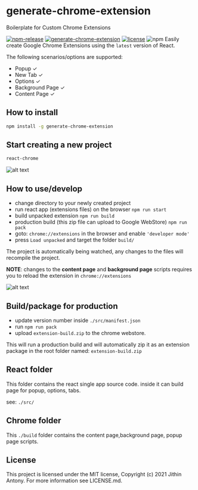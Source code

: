 # generate-chrome-extension
Boilerplate for Custom Chrome Extensions

[![npm-release](https://img.shields.io/npm/v/generate-chrome-extension.svg?label=npm)](https://www.npmjs.com/package/generate-chrome-extension)
[![generate-chrome-extension](https://github.com/JithinAntony4/generate-chrome-extension/workflows/generate-chrome-extension/badge.svg?branch=master)](https://github.com/generate-chrome-extension)
[![license](https://img.shields.io/npm/l/generate-chrome-extension)](https://github.com/JithinAntony4/generate-chrome-extension/blob/master/LICENSE)
![npm](https://img.shields.io/npm/dw/generate-chrome-extension)
Easily create Google Chrome Extensions using the `latest` version of React.

The following scenarios/options are supported:

- Popup &#10003;
- New Tab &#10003;
- Options &#10003;
- Background Page &#10003;
- Content Page &#10003;

## How to install

```bash
npm install -g generate-chrome-extension
```

## Start creating a new project

```bash
react-chrome
```

![alt text](https://snipboard.io/v4VHAx.jpg 'react-chrome CLI')

## How to use/develop

- change directory to your newly created project
- run react app (extensions files) on the browser `npm run start`
- build unpacked extension `npm run build`
- production build (this zip file can upload to Google WebStore) `npm run pack`
- goto: `chrome://extensions` in the browser and enable `'developer mode'`
- press `Load unpacked` and target the folder `build/`

The project is automatically being watched, any changes to the files will recompile the project.

**NOTE**: changes to the **content page** and **background page** scripts requires you to reload the extension in `chrome://extensions`

![alt text](https://snipboard.io/1W2m0H.jpg 'React Chrome Popup')

## Build/package for production

- update version number inside `./src/manifest.json`
- run `npm run pack`
- upload `extension-build.zip` to the chrome webstore.

This will run a production build and will automatically zip it as an extension package in the root folder named: `extension-build.zip`

## React folder

This folder contains the react single app source code.
inside it can build page for popup, options, tabs.

see: `./src/`

## Chrome folder

This `./build` folder contains the content page,background page, popup page scripts.

## License
This project is licensed under the MIT license, Copyright (c) 2021 Jithin Antony. For more information see LICENSE.md. 
